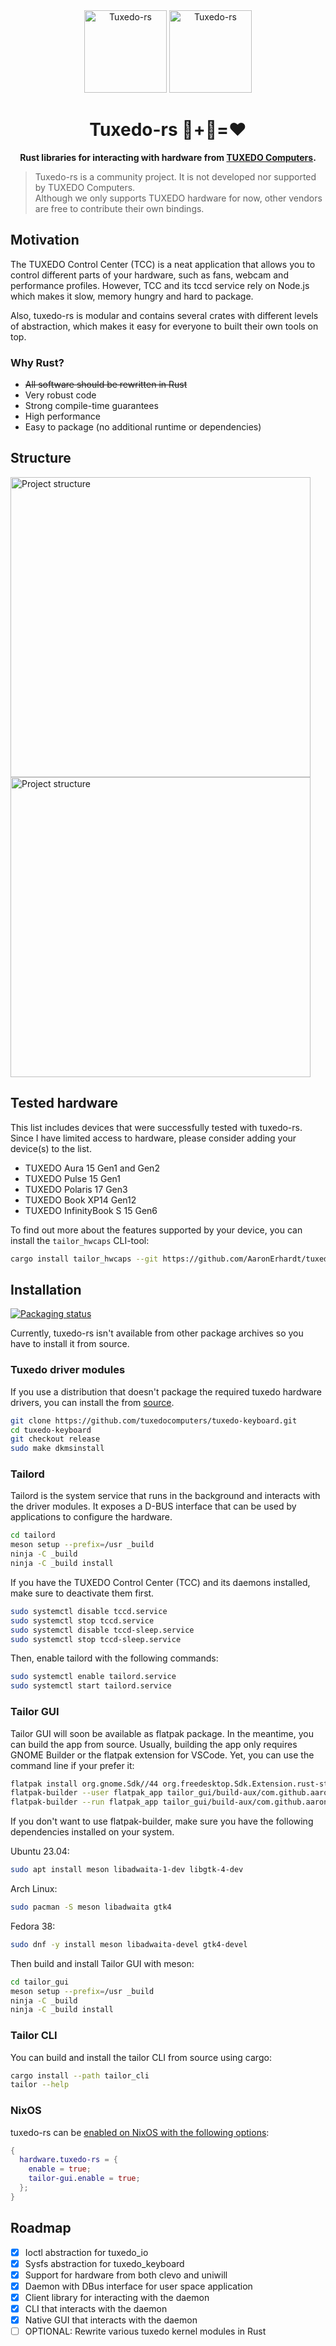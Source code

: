 <div align="center">
  <img alt="Tuxedo-rs" src="assets/tuxedo-rs-mascots.png#gh-light-mode-only" width="132" />
  <img alt="Tuxedo-rs" src="assets/tuxedo-rs-mascots-dark.png#gh-dark-mode-only" width="132" />
  <h1>Tuxedo-rs 🐧+🦀=❤️</h1>
  <p>
    <strong>
      Rust libraries for interacting with hardware from <a href="https://www.tuxedocomputers.com">TUXEDO Computers</a>.
	</strong>
  </p>
</div>

> Tuxedo-rs is a community project. It is not developed nor supported by TUXEDO Computers.  
> Although we only supports TUXEDO hardware for now, other vendors are free to contribute their own bindings.

## Motivation

The TUXEDO Control Center (TCC) is a neat application that allows you to control different parts of your hardware, such as fans, webcam and performance profiles.
However, TCC and its tccd service rely on Node.js which makes it slow, memory hungry and hard to package.

Also, tuxedo-rs is modular and contains several crates with different levels of abstraction, which makes it easy for everyone to built their own tools on top.

### Why Rust?

- ~~All software should be rewritten in Rust~~
- Very robust code
- Strong compile-time guarantees
- High performance
- Easy to package (no additional runtime or dependencies)

## Structure

<img alt="Project structure" src="assets/structure_light.png#gh-light-mode-only" width="480" />
<img alt="Project structure" src="assets/structure_dark.png#gh-dark-mode-only" width="480" />

## Tested hardware

This list includes devices that were successfully tested with tuxedo-rs.
Since I have limited access to hardware, please consider adding your device(s) to the list.

- TUXEDO Aura 15 Gen1 and Gen2
- TUXEDO Pulse 15 Gen1
- TUXEDO Polaris 17 Gen3
- TUXEDO Book XP14 Gen12
- TUXEDO InfinityBook S 15 Gen6

To find out more about the features supported by your device, you can install the `tailor_hwcaps` CLI-tool:

```sh
cargo install tailor_hwcaps --git https://github.com/AaronErhardt/tuxedo-rs && tailor_hwcaps
```

## Installation

[![Packaging status](https://repology.org/badge/vertical-allrepos/tuxedo-rs.svg)](https://repology.org/project/tuxedo-rs/versions)

Currently, tuxedo-rs isn't available from other package archives so you have to install it from source.

### Tuxedo driver modules

If you use a distribution that doesn't package the required tuxedo hardware drivers, you can install the from [source](https://github.com/tuxedocomputers/tuxedo-keyboard).

```sh
git clone https://github.com/tuxedocomputers/tuxedo-keyboard.git
cd tuxedo-keyboard
git checkout release
sudo make dkmsinstall
```

### Tailord

Tailord is the system service that runs in the background and interacts with the driver modules.
It exposes a D-BUS interface that can be used by applications to configure the hardware.

```sh
cd tailord
meson setup --prefix=/usr _build
ninja -C _build
ninja -C _build install
```

If you have the TUXEDO Control Center (TCC) and its daemons installed, make sure to deactivate them first.

```sh
sudo systemctl disable tccd.service 
sudo systemctl stop tccd.service 
sudo systemctl disable tccd-sleep.service 
sudo systemctl stop tccd-sleep.service 
```

Then, enable tailord with the following commands:

```sh
sudo systemctl enable tailord.service 
sudo systemctl start tailord.service 
```

### Tailor GUI

Tailor GUI will soon be available as flatpak package. 
In the meantime, you can build the app from source.
Usually, building the app only requires GNOME Builder or the flatpak extension for VSCode.
Yet, you can use the command line if your prefer it:

```sh
flatpak install org.gnome.Sdk//44 org.freedesktop.Sdk.Extension.rust-stable//22.08 org.gnome.Platform//44 runtime/org.freedesktop.Sdk.Extension.llvm15//22.08
flatpak-builder --user flatpak_app tailor_gui/build-aux/com.github.aaronerhardt.Tailor.json 
flatpak-builder --run flatpak_app tailor_gui/build-aux/com.github.aaronerhardt.Tailor.json tailor_gui
```

If you don't want to use flatpak-builder, make sure you have the following dependencies installed on your system.

Ubuntu 23.04:

```sh
sudo apt install meson libadwaita-1-dev libgtk-4-dev
```

Arch Linux:

```sh
sudo pacman -S meson libadwaita gtk4
```

Fedora 38:

```sh
sudo dnf -y install meson libadwaita-devel gtk4-devel
```

Then build and install Tailor GUI with meson:

```sh
cd tailor_gui
meson setup --prefix=/usr _build
ninja -C _build
ninja -C _build install
```

### Tailor CLI

You can build and install the tailor CLI from source using cargo:

```sh
cargo install --path tailor_cli
tailor --help
```

### NixOS

tuxedo-rs can be [enabled on NixOS with the following options](https://search.nixos.org/options?channel=unstable&from=0&size=50&sort=relevance&type=packages&query=tuxedo-rs):

```nix
{
  hardware.tuxedo-rs = {
    enable = true;
    tailor-gui.enable = true;
  };
}
```

## Roadmap

- [x] Ioctl abstraction for tuxedo_io
- [x] Sysfs abstraction for tuxedo_keyboard
- [x] Support for hardware from both clevo and uniwill
- [x] Daemon with DBus interface for user space application
- [x] Client library for interacting with the daemon
- [x] CLI that interacts with the daemon
- [x] Native GUI that interacts with the daemon
- [ ] OPTIONAL: Rewrite various tuxedo kernel modules in Rust

